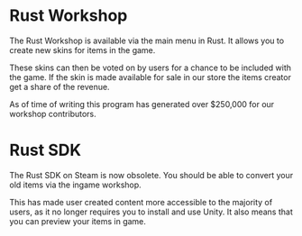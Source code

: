 # Rust Workshop

The Rust Workshop is available via the main menu in Rust. It allows you to create new skins for items in the game.

These skins can then be voted on by users for a chance to be included with the game. If the skin is made available for sale in our store the items creator get a share of the revenue.

As of time of writing this program has generated over $250,000 for our workshop contributors.

# Rust SDK

The Rust SDK on Steam is now obsolete. You should be able to convert your old items via the ingame workshop.

This has made user created content more accessible to the majority of users, as it no longer requires you to install and use Unity. It also means that you can preview your items in game.

